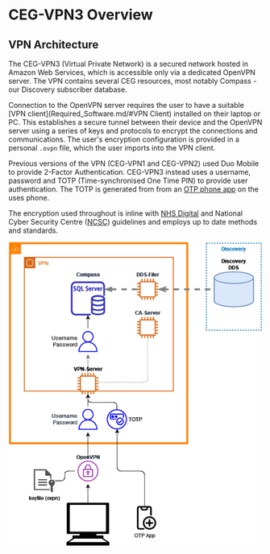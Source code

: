 # CEG-VPN3 Overview

## VPN Architecture

The CEG-VPN3 (Virtual Private Network) is a secured network hosted in Amazon Web Services, which is accessible only via a dedicated OpenVPN server.  The VPN contains several CEG resources, most notably Compass - our Discovery subscriber database.

Connection to the OpenVPN server requires the user to have a suitable [VPN client](Required_Software.md/#VPN Client) installed on their laptop or PC.  This establishes a secure tunnel between their device and the OpenVPN server using a series of keys and protocols to encrypt the connections and communications.  The user's encryption configuration is provided in a personal `.ovpn` file, which the user imports into the VPN client.

Previous versions of the VPN (CEG-VPN1 and CEG-VPN2) used Duo Mobile to provide 2-Factor Authentication.  CEG-VPN3 instead uses a username, password and TOTP (Time-synchronised One Time PIN) to provide user authentication.  The TOTP is generated from from an [OTP phone app](Required_Software.md#OTP-Authenticator) on the uses phone.   

The encryption used throughout is inline with [NHS Digital](https://digital.nhs.uk/services/gp-connect/develop-gp-connect-services/development/security) and National Cyber Security Centre ([NCSC](https://www.ncsc.gov.uk/guidance/tls-external-facing-services)) guidelines and employs up to date methods and standards.

![CEG-VPN](../_img/Connect/CEG-AWS_simplified.png)

